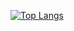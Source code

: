 [![Top Langs](https://github-readme-stats.vercel.app/api/top-langs/?username=uuo00n)](https://github.com/anuraghazra/github-readme-stats)
